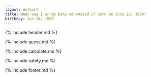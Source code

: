 ```yaml
---
layout: default
title: When was I or my baby conceived if born on June 10, 1908?
birthday: Jun 10, 1908
---
```


{% include header.md %}

{% include guess.md %}

{% include calculate.md %}

{% include safety.md %}

{% include footer.md %}



